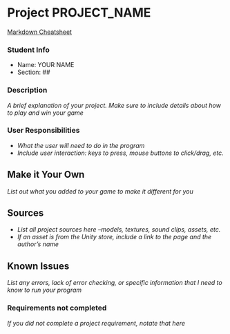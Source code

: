 # Project PROJECT_NAME

[Markdown Cheatsheet](https://github.com/adam-p/markdown-here/wiki/Markdown-Here-Cheatsheet)

### Student Info

-   Name: YOUR NAME
-   Section: ##

### Description

_A brief explanation of your project. Make sure to include details about how to play and win your game_

### User Responsibilities

-   _What the user will need to do in the program_
-   _Include user interaction: keys to press, mouse buttons to click/drag, etc._

## Make it Your Own

_List out what you added to your game to make it different for you_

## Sources

-   _List all project sources here –models, textures, sound clips, assets, etc._
-   _If an asset is from the Unity store, include a link to the page and the author’s name_

## Known Issues

_List any errors, lack of error checking, or specific information that I need to know to run your program_

### Requirements not completed

_If you did not complete a project requirement, notate that here_
